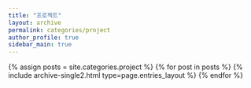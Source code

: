 ```yaml
---
title: "프로젝트"
layout: archive
permalink: categories/project
author_profile: true
sidebar_main: true
---
```



{% assign posts = site.categories.project %}
{% for post in posts %} {% include archive-single2.html type=page.entries_layout %} {% endfor %}